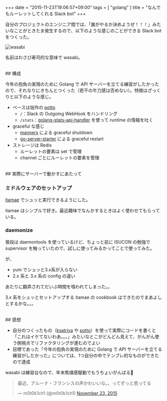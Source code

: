 +++
date = "2015-11-23T19:06:57+09:00"
tags = [ "golang" ]
title = "なんでもルーレットしてくれる Slack bot"
+++

自分のプロジェクトのエンジニア間では、「誰がやるか決めようぜ！！！」みたいなことがときたま発生するので、以下のような感じのことができる Slack bot をつくった。

![wasabi](/img/entry/wasabi.png)

<!--more-->

名前はわさび寿司的な意味で wasabi。

<div class="github-card" data-user="m0t0k1ch1" data-repo="wasabi"></div>
<script src="//cdn.jsdelivr.net/github-cards/latest/widget.js"></script>

<br />
## 構成

今年の抱負の実現のために Golang で API サーバーを立てる練習がしたかったので、それなりにきちんとつくった（若干の牛刀感は否めない）。特徴はざっくりと以下のような感じ。

* ベースは拙作の [potto](https://github.com/m0t0k1ch1/potto)
  * `/`：Slack の Outgoing WebHook をハンドリング
  * `/stats`：[golang-stats-api-handler](https://github.com/fukata/golang-stats-api-handler) を使って runtime の情報を吐く
* graceful な感じ
  * [manners](https://github.com/braintree/manners) による graceful shutdown
  * [go-server-starter](https://github.com/lestrrat/go-server-starter) による graceful restart
* ストレージは Redis
  * ルーレットの要素は set で管理
  * channel ごとにルーレットの要素を管理

<br />
## 実際にサーバーで動かすにあたって

### ミドルウェアのセットアップ

[itamae](https://github.com/itamae-kitchen/itamae) でシュッと実行できるようにした。

itamae はシンプルで好き。最近趣味でなんかするときはよく使わせてもらっている。

### daemonize

普段は daemontools を使っているけど、ちょっと前に ISUCON の勉強で supervisor を触っていたので、試しに使ってみるかってことで使ってみた。

が、

* yum でシュッと3.x系が入らない
* 2.x 系と 3.x 系の config の違い

あたりに翻弄されてだいぶ時間を喰われてしまった。。

3.x 系をシュッとセットアップする itamae の cookbook はできたのでまあよしとするかな。。。

<br />
## 感想

* 自分のつくったもの（[ksatriya](https://github.com/m0t0k1ch1/ksatriya) や [potto](https://github.com/m0t0k1ch1/potto)）を使って実際にコードを書くと「これはイケてないわあ。。。」みたいなとこがどんどん見えて、がんがん使う側視点でリファクタリングが進むのでよい
* 目標であった「今年の抱負の実現のために Golang で API サーバーを立てる練習がしたかった」については、1つ自分の中でテンプレ的なものができたので達成

wasabi は練習台なので、年末焦燥感駆動でもうちょいがんばる🙏

<blockquote class="twitter-tweet" data-partner="tweetdeck"><p lang="ja" dir="ltr">最近、アルーナ・フランシスの声かわいいな。。ってずっと思ってる</p>&mdash; m0t0k1ch1 (@m0t0k1ch1) <a href="https://twitter.com/m0t0k1ch1/status/668673216928309248">November 23, 2015</a></blockquote>
<script async src="//platform.twitter.com/widgets.js" charset="utf-8"></script>
